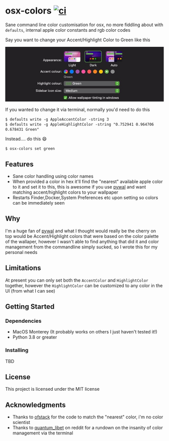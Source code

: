 # osx-colors [![ci](https://github.com/yuhonas/osx-colors/workflows/ci/badge.svg)](https://github.com/yuhonas/osx-colors/actions/workflows/ci.yml)

Sane command line color customisation for osx, no more fiddling about with `defaults`, internal apple color constants and rgb color codes

Say you want to change your Accent/Highlight Color to Green like this

![](./osx-general-preference-pane.jpg)


If you wanted to change it via terminal, normally you'd need to do this

```
$ defaults write -g AppleAccentColor -string 3
$ defaults write -g AppleHighlightColor -string "0.752941 0.964706 0.678431 Green"
```

Instead.... do this 😄

```
$ osx-colors set green
```

## Features

* Sane color handling using color names
* When provided a color in hex it'll find the "nearest" available apple color to it
and set it to this, this is awesome if you use [pywal](https://github.com/dylanaraps/pywal) and want matching accent/highlight colors to your wallpaper
* Restarts Finder,Docker,System Preferences etc upon setting so colors can be immediately seen

## Why

I'm a huge fan of [pywal](https://github.com/dylanaraps/pywal) and what I thought would really be the cherry on
top would be Accent/Highlight colors that were based on the color palette of the wallaper, however I wasn't able
to find anything that did it and color management from the commandline simply sucked, so I wrote this for my personal needs

## Limitations

At present you can only set both the `AccentColor` and `HighlightColor` together, however the `HighlightColor`
can be customized to any color in the UI (from what I can see)

## Getting Started

### Dependencies

* MacOS Monterey (It probably works on others I just haven't tested it!)
* Python 3.8 or greater

### Installing

TBD

## License

This project is licensed under the MIT license

## Acknowledgments

* Thanks to [ofstack](https://ofstack.com/python/11731/python-implements-a-method-to-find-the-closest-approximation-to-a-given-color-from-a-set-of-colors.html) for the code to match the "nearest" color, i'm no color scientist
* Thanks to [quantum_libet](https://www.reddit.com/r/MacOS/comments/boju0v/cant_change_accent_color_in_mojave_terminal/) on reddit for a rundown on the insanity of color management via the terminal
